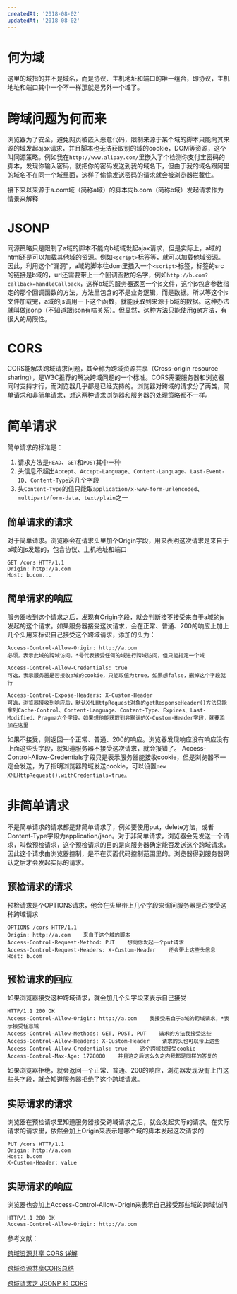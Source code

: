 ```yaml
---
createdAt: '2018-08-02'
updatedAt: '2018-08-02'
---
```

# 何为域
这里的域指的并不是域名，而是协议、主机地址和端口的唯一组合，即协议，主机地址和端口其中一个不一样那就是另外一个域了。

# 跨域问题为何而来
浏览器为了安全，避免网页被嵌入恶意代码，限制来源于某个域的脚本只能向其来源的域发起ajax请求，并且脚本也无法获取别的域的cookie，DOM等资源，这个叫同源策略。例如我在`http://www.alipay.com/`里嵌入了个检测你支付宝密码的脚本，发现你输入密码，就把你的密码发送到我的域名下，但由于我的域名跟阿里的域名不在同一个域里面，这样子偷偷发送密码的请求就会被浏览器拦截住。

接下来以来源于a.com域（简称a域）的脚本向b.com（简称b域）发起请求作为情景来解释

<!--more-->

# JSONP
同源策略只是限制了a域的脚本不能向b域域发起ajax请求，但是实际上，a域的html还是可以加载其他域的资源。例如`<script>`标签等，就可以加载他域资源。因此，利用这个“漏洞”，a域的脚本往dom里插入一个`<script>`标签，标签的src的链接是b域的，url还需要带上一个回调函数的名字，例如`http://b.com?callback=handleCallback`，这样b域的服务器返回一个js文件，这个js包含参数指定的那个回调函数的方法，方法里包含的不是业务逻辑，而是数据。所以等这个js文件加载完，a域的js调用一下这个函数，就能获取到来源于b域的数据。这种办法就叫做jsonp（不知道跟json有啥关系）。但显然，这种方法只能使用get方法，有很大的局限性。

# CORS
CORS能解决跨域请求问题，其全称为跨域资源共享（Cross-origin resource sharing），是W3C推荐的解决跨域问题的一个标准。CORS需要服务器和浏览器同时支持才行，而浏览器几乎都是已经支持的。浏览器对跨域的请求分了两类，简单请求和非简单请求，对这两种请求浏览器和服务器的处理策略都不一样。

# 简单请求
简单请求的标准是：

1. 请求方法是`HEAD`、`GET`和`POST`其中一种
2. 头信息不超出`Accept`、`Accept-Language`、`Content-Language`、`Last-Event-ID`、`Content-Type`这几个字段
3. 头`Content-Type`的值只能取`application/x-www-form-urlencoded`、`multipart/form-data`、`text/plain`之一

## 简单请求的请求
对于简单请求。浏览器会在请求头里加个Origin字段，用来表明这次请求是来自于a域的js发起的，包含协议、主机地址和端口
```
GET /cors HTTP/1.1
Origin: http://a.com
Host: b.com...
```
## 简单请求的响应
服务器收到这个请求之后，发现有Origin字段，就会判断接不接受来自于a域的js发起的这个请求。如果服务器接受这次请求，会在正常、普通、200的响应上加上几个头用来标识自己接受这个跨域请求，添加的头为：
```
Access-Control-Allow-Origin: http://a.com
必须，表示此域的跨域访问，*号代表接受任何的域进行跨域访问，但只能指定一个域

Access-Control-Allow-Credentials: true
可选，表示服务器是否接收a域的cookie，只能取值为true，如果想false，删掉这个字段就行

Access-Control-Expose-Headers: X-Custom-Header
可选，浏览器接收到响应后，默认XMLHttpRequest对象的getResponseHeader()方法只能拿到Cache-Control、Content-Language、Content-Type、Expires、Last-Modified、Pragma六个字段。如果想他能获取到非默认的X-Custom-Header字段，就要添加在这里
```
如果不接受，则返回一个正常、普通、200的响应。浏览器发现响应没有响应没有上面这些头字段，就知道服务器不接受这次请求，就会报错了。
Access-Control-Allow-Credentials字段只是表示服务器能接收cookie，但是浏览器不一定会发送，为了指明浏览器跨域发送cookie，可以设置`new XMLHttpRequest().withCredentials=true`。

# 非简单请求
不是简单请求的请求都是非简单请求了，例如要使用put，delete方法，或者Content-Type字段为application/json。对于非简单请求，浏览器会先发送一个请求，叫做预检请求，这个预检请求的目的是向服务器确定能否发送这个跨域请求，因此这个请求由浏览器控制，是不在页面代码控制范围里的。浏览器得到服务器确认之后才会发起实际的请求。

## 预检请求的请求
预检请求是个OPTIONS请求，他会在头里带上几个字段来询问服务器是否接受这种跨域请求
```
OPTIONS /cors HTTP/1.1
Origin: http://a.com    来自于这个域的脚本
Access-Control-Request-Method: PUT    想向你发起一个put请求
Access-Control-Request-Headers: X-Custom-Header    还会带上这些头信息
Host: b.com
```
## 预检请求的回应
如果浏览器接受这种跨域请求，就会加几个头字段来表示自己接受
```
HTTP/1.1 200 OK
Access-Control-Allow-Origin: http://a.com    我接受来自于a域的跨域请求，*表示接受任意域
Access-Control-Allow-Methods: GET, POST, PUT    请求的方法我接受这些
Access-Control-Allow-Headers: X-Custom-Header    请求的头也可以带上这些
Access-Control-Allow-Credentials: true    这个跨域我接受cookie
Access-Control-Max-Age: 1728000    并且这之后这么久之内我都是同样的答复的
```
如果浏览器拒绝，就会返回一个正常、普通、200的响应，浏览器发现没有上门这些头字段，就会知道服务器拒绝了这个跨域请求。

## 实际请求的请求
浏览器在预检请求里知道服务器接受跨域请求之后，就会发起实际的请求。在实际请求的请求里，依然会加上Origin来表示是哪个域的脚本发起这次请求的
```
PUT /cors HTTP/1.1
Origin: http://a.com
Host: b.com
X-Custom-Header: value
```

## 实际请求的响应
浏览器也会加上Access-Control-Allow-Origin来表示自己接受那些域的跨域访问
```
HTTP/1.1 200 OK
Access-Control-Allow-Origin: http://a.com
```

参考文献：

[跨域资源共享 CORS 详解](http://www.ruanyifeng.com/blog/2016/04/cors.html "跨域资源共享 CORS 详解")

[跨域资源共享CORS总结](https://www.jianshu.com/p/52bf8f5b8432 "跨域资源共享CORS总结")

[跨域请求之 JSONP 和 CORS](https://isudox.com/2016/09/24/cross-site-jsonp-and-cors/ "跨域请求之 JSONP 和 CORS")